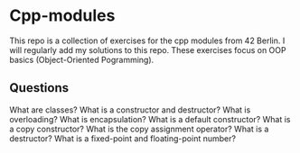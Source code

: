 # Cpp-modules
This repo is a collection of exercises for the cpp modules from 42 Berlin. I will regularly add my solutions to this repo. 
These exercises focus on OOP basics (Object-Oriented Pogramming).

## Questions
What are classes? What is a constructor and destructor?
What is overloading?
What is encapsulation?
What is a default constructor?
What is a copy constructor?
What is the copy assignment operator?
What is a destructor?
What is a fixed-point and floating-point number?
